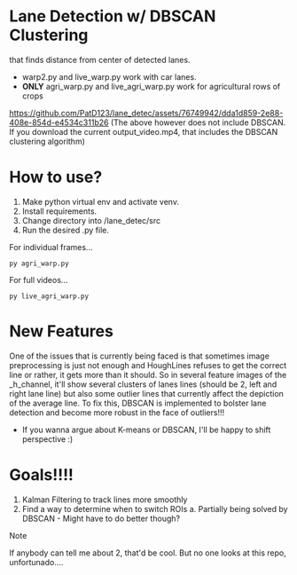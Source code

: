 # Lane Detection w/ DBSCAN Clustering
that finds distance from center of detected lanes.
- warp2.py and live_warp.py work with car lanes.
- **ONLY** agri_warp.py and live_agri_warp.py work for agricultural rows of crops

https://github.com/PatD123/lane_detec/assets/76749942/dda1d859-2e88-408e-854d-e4534c311b26
(The above however does not include DBSCAN. If you download the current output_video.mp4, that includes the DBSCAN clustering algorithm)
# How to use?
1. Make python virtual env and activate venv.
2. Install requirements.
3. Change directory into /lane_detec/src
4. Run the desired .py file.

For individual frames...
```
py agri_warp.py
```
For full videos...
```
py live_agri_warp.py
```

# New Features
One of the issues that is currently being faced is that sometimes image preprocessing is
just not enough and HoughLines refuses to get the correct line or rather, it gets more
than it should. So in several feature images of the _h_channel, it'll show several clusters
of lanes lines (should be 2, left and right lane line) but also some outlier lines that 
currently affect the depiction of the average line. To fix this, DBSCAN is implemented
to bolster lane detection and become more robust in the face of outliers!!!

- If you wanna argue about K-means or DBSCAN, I'll be happy to shift perspective :)

# Goals!!!!
1. Kalman Filtering to track lines more smoothly
2. Find a way to determine when to switch ROIs
  a. Partially being solved by DBSCAN - Might have to do better though?

> [!NOTE] 
If anybody can tell me about 2, that'd be cool. But no one looks
at this repo, unfortunado.... 
